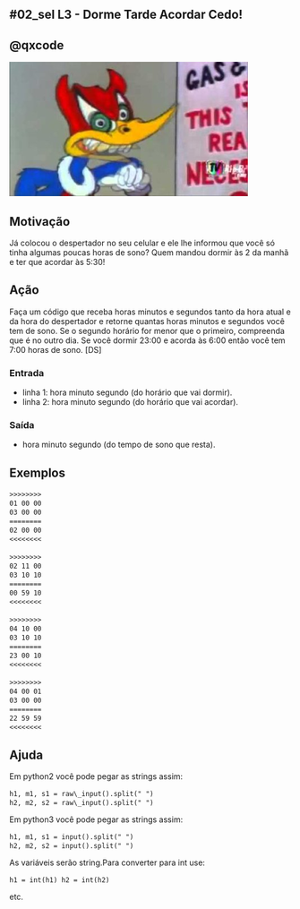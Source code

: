 ## #02_sel L3 - Dorme Tarde Acordar Cedo!
## @qxcode

![](__capa.jpg)

## Motivação

Já colocou o despertador no seu celular e ele lhe informou que você só tinha algumas poucas horas de sono?
Quem mandou dormir às 2 da manhã e ter que acordar às 5:30!

## Ação

Faça um código que receba horas minutos e segundos tanto da hora atual e da hora do despertador e retorne quantas horas minutos e segundos você tem de sono.
Se o segundo horário for menor que o primeiro, compreenda que é no outro dia.
Se você dormir 23:00 e acorda às 6:00 então você tem 7:00 horas de sono.
\[DS\]

### Entrada

- linha 1: hora minuto segundo (do horário que vai dormir).
- linha 2: hora minuto segundo (do horário que vai acordar).

### Saída

- hora minuto segundo (do tempo de sono que resta).

## Exemplos

```
>>>>>>>>
01 00 00
03 00 00
========
02 00 00
<<<<<<<<

>>>>>>>>
02 11 00
03 10 10
========
00 59 10
<<<<<<<<

>>>>>>>>
04 10 00
03 10 10
========
23 00 10
<<<<<<<<

>>>>>>>>
04 00 01
03 00 00
========
22 59 59
<<<<<<<<
```

## Ajuda
Em python2 você pode pegar as strings assim:
```
h1, m1, s1 = raw\_input().split(" ")
h2, m2, s2 = raw\_input().split(" ")
```
Em python3 você pode pegar as strings assim:
```
h1, m1, s1 = input().split(" ")
h2, m2, s2 = input().split(" ")
```
As variáveis serão string.Para converter para int use: 
```
h1 = int(h1) h2 = int(h2) 
```
etc.

#

